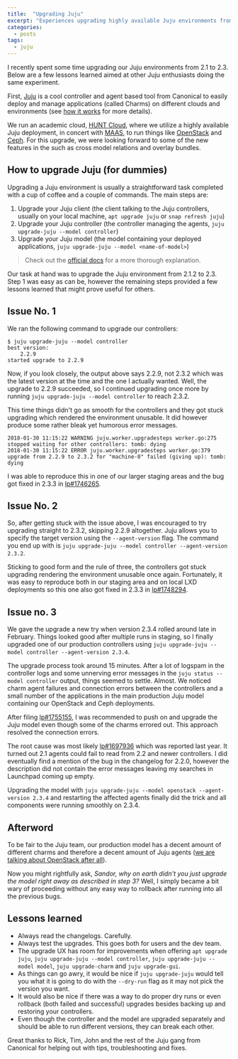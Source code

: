```yaml
---
title:  "Upgrading Juju"
excerpt: "Experiences upgrading highly available Juju environments from 2.1 to 2.3" 
categories:
  - posts
tags:
  - juju
---
```


I recently spent some time upgrading our Juju environments from 2.1 to 2.3. Below are a few lessons learned aimed at other Juju enthusiasts doing the same experiment.

First, [Juju](https://jujucharms.com) is a cool controller and agent based tool from Canonical to easily deploy and manage applications (called Charms) on different clouds and environments (see [how it works](https://jujucharms.com/how-it-works) for more details).

We run an academic cloud, [HUNT Cloud](ttps://www.ntnu.edu/huntgenes/hunt-cloud), where we utilize a highly available Juju deployment, in concert with [MAAS](https://maas.io), to run things like [OpenStack](https://www.openstack.org) and [Ceph](https://ceph.com). For this upgrade, we were looking forward to some of the new features in the such as cross model relations and overlay bundles.

## How to upgrade Juju (for dummies)

Upgrading a Juju environment is usually a straightforward task completed with a cup of coffee and a couple of commands. The main steps are:

1. Upgrade your Juju client (the client talking to the Juju controllers, usually on your local machine, `apt upgrade juju` or `snap refresh juju`)
2. Upgrade your Juju controller (the controller managing the agents, `juju upgrade-juju --model controller`)
3. Upgrade your Juju model (the model containing your deployed applications, `juju upgrade-juju --model <name-of-model>`)

> Check out the [official docs](https://jujucharms.com/docs/stable/models-upgrade) for a more thorough explanation.

Our task at hand was to upgrade the Juju environment from 2.1.2 to 2.3.
Step 1 was easy as can be, however the remaining steps provided a few lessons learned that might prove useful for others.

## Issue No. 1

We ran the following command to upgrade our controllers:

```shell
$ juju upgrade-juju --model controller
best version:
    2.2.9
started upgrade to 2.2.9
```

Now, if you look closely, the output above says 2.2.9, not 2.3.2 which was the latest version at the time and the one I actually wanted.
Well, the upgrade to 2.2.9 succeeded, so I continued upgrading once more by running `juju upgrade-juju --model controller` to reach 2.3.2.

This time things didn't go as smooth for the controllers and they got stuck upgrading which rendered the environment unusable.
It did however produce some rather bleak yet humorous error messages.

```shell
2018-01-30 11:15:22 WARNING juju.worker.upgradesteps worker.go:275 stopped waiting for other controllers: tomb: dying
2018-01-30 11:15:22 ERROR juju.worker.upgradesteps worker.go:379 upgrade from 2.2.9 to 2.3.2 for "machine-0" failed (giving up): tomb: dying
```

I was able to reproduce this in one of our larger staging areas and the bug got fixed  in 2.3.3 in [lp#1746265](https://bugs.launchpad.net/juju/+bug/1746265).

## Issue No. 2

So, after getting stuck with the issue above, I was encouraged to try upgrading straight to 2.3.2, skipping 2.2.9 altogether.
Juju allows you to specify the target version using the `--agent-version` flag.
The command you end up with is `juju upgrade-juju --model controller --agent-version 2.3.2`.

Sticking to good form and the rule of three, the controllers got stuck upgrading rendering the environment unusable once again.
Fortunately, it was easy to reproduce both in our staging area and on local LXD deployments so this one also got fixed in 2.3.3 in [lp#1748294](https://bugs.launchpad.net/juju/+bug/1748294).

## Issue no. 3

We gave the upgrade a new try when version 2.3.4 rolled around late in February.
Things looked good after multiple runs in staging, so I finally upgraded one of our production controllers using `juju upgrade-juju --model controller --agent-version 2.3.4`.

The upgrade process took around 15 minutes. After a lot of logspam in the controller logs and some unnerving error messages in the `juju status --model controller` output, things seemed to settle.
Almost.
We noticed charm agent failures and connection errors between the controllers and a small number of the applications in the main production Juju model containing our OpenStack and Ceph deployments.

After filing [lp#1755155](https://bugs.launchpad.net/juju/+bug/1755155), I was recommended to push on and upgrade the Juju model even though some of the charms errored out.
This approach resolved the connection errors.

The root cause was most likely [lp#1697936](https://bugs.launchpad.net/juju/+bug/1697936) which was reported last year.
It turned out 2.1 agents could fail to read from 2.2 and newer controllers.
I did eventually find a mention of the bug in the changelog for 2.2.0, however the description did not contain the error messages leaving my searches in Launchpad coming up empty.

Upgrading the model with `juju upgrade-juju --model openstack --agent-version 2.3.4` and restarting the affected agents finally did the trick and all components were running smoothly on 2.3.4.

## Afterword

To be fair to the Juju team, our production model has a decent amount of different charms and therefore a decent amount of Juju agents ([we are talking about OpenStack after all](https://checknotes.files.wordpress.com/2016/01/openstack-logical-arch-folsom.png?w=1280)).

Now you might rightfully ask, _Sandor, why on earth didn't you just upgrade the model right away as described in step 3?_
Well, I simply became a bit wary of proceeding without any easy way to rollback after running into all the previous bugs.

## Lessons learned

* Always read the changelogs. Carefully.
* Always test the upgrades. This goes both for users and the dev team.
* The upgrade UX has room for improvements when offering `apt upgrade juju`, `juju upgrade-juju --model controller`, `juju upgrade-juju --model model`, `juju upgrade-charm` and `juju upgrade-gui`.
* As things can go awry, it would be nice if `juju upgrade-juju` would tell you what it is going to do with the `--dry-run` flag as it may not pick the version you want.
* It would also be nice if there was a way to do proper dry runs or even rollback (both failed and successful) upgrades besides backing up and restoring your controllers.
* Even though the controller and the model are upgraded separately and should be able to run different versions, they can break each other.

Great thanks to Rick, Tim, John and the rest of the Juju gang from Canonical for helping out with tips, troubleshooting and fixes.
